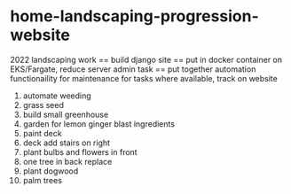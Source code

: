 # home-landscaping-progression-website

2022 landscaping work
== build django site
== put in docker container on EKS/Fargate, reduce server admin task
== put together automation functionaility for maintenance for tasks where available, track on website

1.  automate weeding
2.  grass seed
3.  build small greenhouse
4.  garden for lemon ginger blast ingredients
5.  paint deck
6.  deck add stairs on right
7.  plant bulbs and flowers in front
8.  one tree in back replace
9.  plant dogwood
10.  palm trees
